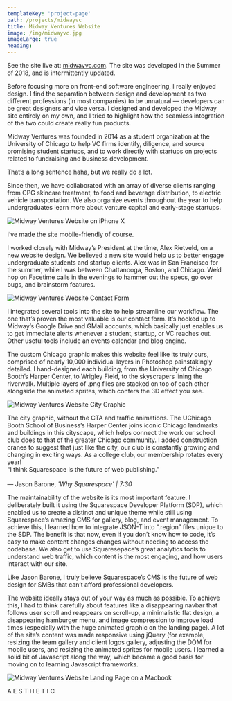 ```yaml
---
templateKey: 'project-page'
path: /projects/midwayvc
title: Midway Ventures Website
image: /img/midwayvc.jpg
imageLarge: true
heading: 
---
```


See the site live at: [midwayvc.com](https://www.midwayvc.com). The site was developed in the Summer of 2018, and is intermittently updated.

Before focusing more on front-end software engineering, I really enjoyed design. I find the separation between design and development as two different professions (in most companies) to be unnatural — developers can be great designers and vice versa. I designed and developed the Midway site entirely on my own, and I tried to highlight how the seamless integration of the two could create really fun products.

Midway Ventures was founded in 2014 as a student organization at the University of Chicago to help VC firms identify, diligence, and source promising student startups, and to work directly with startups on projects related to fundraising and business development.

That’s a long sentence haha, but we really do a lot.

Since then, we have collaborated with an array of diverse clients ranging from CPG skincare treatment, to food and beverage distribution, to electric vehicle transportation. We also organize events throughout the year to help undergraduates learn more about venture capital and early-stage startups.

<div class="image-50"></div>

![Midway Ventures Website on iPhone X](/img/midwayvc/iphonex.jpg)
<div class="subtitle image-50">I’ve made the site mobile-friendly of course.</div>

I worked closely with Midway’s President at the time, Alex Rietveld, on a new website design. We believed a new site would help us to better engage undergraduate students and startup clients. Alex was in San Francisco for the summer, while I was between Chattanooga, Boston, and Chicago. We’d hop on Facetime calls in the evenings to hammer out the specs, go over bugs, and brainstorm features.


![Midway Ventures Website Contact Form](/img/midwayvc/contact.jpg)
<div class="subtitle">I integrated several tools into the site to help streamline our workflow. The one that’s proven the most valuable is our contact form. It’s hooked up to Midway’s Google Drive and GMail accounts, which basically just enables us to get immediate alerts whenever a student, startup, or VC reaches out. Other useful tools include an events calendar and blog engine.</div>

The custom Chicago graphic makes this website feel like its truly ours, comprised of nearly 10,000 individual layers in Photoshop painstakingly detailed. I hand-designed each building, from the University of Chicago Booth’s Harper Center, to Wrigley Field, to the skyscrapers lining the riverwalk. Multiple layers of .png files are stacked on top of each other alongside the animated sprites, which confers the 3D effect you see.

![Midway Ventures Website City Graphic](/img/midwayvc/city.jpg)
<div class="subtitle">The city graphic, without the CTA and traffic animations. The UChicago Booth School of Business’s Harper Center joins iconic Chicago landmarks and buildings in this cityscape, which helps connect the work our school club does to that of the greater Chicago community. I added construction cranes to suggest that just like the city, our club is constantly growing and changing in exciting ways. As a college club, our membership rotates every year!</div>

<div class="quote">“I think Squarespace is the future of web publishing.” 
<br><br> &mdash; Jason Barone, <i>'Why Squarespace' | 7:30</i></div>

The maintainability of the website is its most important feature. I deliberately built it using the Squarespace Developer Platform (SDP), which enabled us to create a distinct and unique theme while still using Squarespace’s amazing CMS for gallery, blog, and event management. To achieve this, I learned how to integrate JSON-T into “.region” files unique to the SDP. The benefit is that now, even if you don’t know how to code, it’s easy to make content changes changes without needing to access the codebase. We also get to use Squaresepace’s great analytics tools to understand web traffic, which content is the most engaging, and how users interact with our site.

Like Jason Barone, I truly believe Squarespace’s CMS is the future of web design for SMBs that can’t afford professional developers.

The website ideally stays out of your way as much as possible. To achieve this, I had to think carefully about features like a disappearing navbar that follows user scroll and reappears on scroll-up, a minimalistic flat design, a disappearing hamburger menu, and image compression to improve load times (especially with the huge animated graphic on the landing page). A lot of the site’s content was made responsive using jQuery (for example, resizing the team gallery and client logos gallery, adjusting the DOM for mobile users, and resizing the animated sprites for mobile users. I learned a solid bit of Javascript along the way, which became a good basis for moving on to learning Javascript frameworks.

![Midway Ventures Website Landing Page on a Macbook](/img/midwayvc/macbookeditedmidway.jpg)
<div class="subtitle">A E S T H E T I C</div>